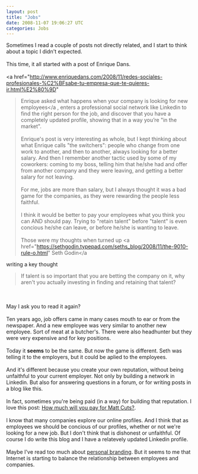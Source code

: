 ```yaml
---
layout: post
title: "Jobs"
date: 2008-11-07 19:06:27 UTC
categories: Jobs
---
```


Sometimes I read a couple of posts not directly related, and I start to think
about a topic I didn't expected.
<br /><br />
This time, it all started with a post of Enrique Dans.
<br /><br />
<a
  href="http://www.enriquedans.com/2008/11/redes-sociales-profesionales-%C2%BFsabe-tu-empresa-que-te-quieres-ir.html%E2%80%9D"
  >Enrique asked what happens when your company is looking for new employees</a
>, enters a professional social network like Linkedin to find the right person
for the job, and discover that you have a completely updated profile, showing
that in a way you’re "in the market". <br /><br />
Enrique's post is very interesting as whole, but I kept thinking about what
Enrique calls "the switchers": people who change from one work to another, and
then to another, always looking for a better salary. And then I remember another
tactic used by some of my coworkers: coming to my boss, telling him that he/she
had and offer from another company and they were leaving, and getting a better
salary for not leaving.
<br /><br />
For me, jobs are more than salary, but I always thought it was a bad game for
the companies, as they were rewarding the people less faithful.
<br /><br />
I think it would be better to pay your employees what you think you can AND
should pay. Trying to "retain talent" before "talent" is even concious he/she
can leave, or before he/she is wanting to leave.
<br /><br />
Those were my thoughts when turned up
<a href="https://sethgodin.typepad.com/seths_blog/2008/11/the-9010-rule-o.html"
  >Seth Godin</a
>
writing a key thought<br />
<blockquote>
  If talent is so important that you are betting the company on it, why aren't
  you actually investing in finding and retaining that talent?
</blockquote>
<br /><br />
May I ask you to read it again?
<br /><br />
Ten years ago, job offers came in many cases mouth to ear or from the newspaper.
And a new employee was very similar to another new employee. Sort of meat at a
butcher's. There were also headhunter but they were very expensive and for key
positions.
<br /><br />
Today it <span style="font-weight: bold">seems</span> to be the same. But now
the game is different. Seth was telling it to the employers, but it could be
aplied to the employees. <br /><br />
And it's different because you create your own reputation, without being
unfaithful to your current employer. Not only by building a network in Linkedin.
But also for answering questions in a forum, or for writing posts in a blog like
this.
<br /><br />
In fact, sometimes you're being paid (in a way) for building that reputation. I
love this post:
<a href="http://google.dirson.com/post/3076-cuanto-pagarias-matt-cutts/"
  >How much will you pay for Matt Cuts?</a
>. <br /><br />
I know that many companies explore our online profiles. And I think that as
employees we should be concious of our profiles, whether or not we're looking
for a new job. But I don't think that is dishonest or unfaithful. Of course I do
write this blog and I have a relatevely updated Linkedin profile.
<br /><br />
Maybe I've read too much about
<a href="http://www.marcapropia.net/blog.html">personal branding</a>. But it
seems to me that Internet is starting to balance the relationship between
employees and companies.
